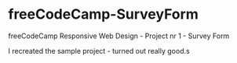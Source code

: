 # freeCodeCamp-SurveyForm
freeCodeCamp Responsive Web Design - Project nr 1 - Survey Form

I recreated the sample project - turned out really good.s
